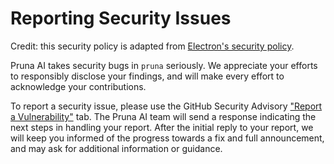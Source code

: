 # Reporting Security Issues

Credit: this security policy is adapted from [Electron's security policy](https://github.com/electron/electron/blob/main/SECURITY.md).

Pruna AI takes security bugs in `pruna` seriously. We appreciate your efforts to responsibly disclose your findings, and will make every effort to acknowledge your contributions.

To report a security issue, please use the GitHub Security Advisory ["Report a Vulnerability"](https://github.com/PrunaAI/pruna/security/advisories/new) tab. The Pruna AI team will send a response indicating the next steps in handling your report. After the initial reply to your report, we will keep you informed of the progress towards a fix and full announcement, and may ask for additional information or guidance.
